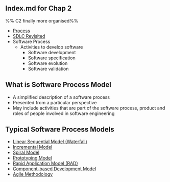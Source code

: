 ## Index.md for Chap 2
%% C2 finally more organised%%
- [Process](Process.md)
- [SDLC Revisited](SDLC%20revisited.md)
- Software Process
	- Activities to develop software
		- Software development
		- Software specification
		- Software evolution
		- Software validation

## What is Software Process Model
- A simplified description of a software process
- Presented from a particular perspective
- May include activities that are part of the software process, product and roles of people involved in software engineering
## Typical Software Process Models
- [Linear Sequential Model (Waterfall)](Linear%20Sequential%20Model%20%28Waterfall%29.md)
- [Incremental Model](Incremental%20Model.md)
- [Spiral Model](Spiral%20Model.md)
- [Prototyping Model](Prototyping%20Model.md)
- [Rapid Application Model (RAD)](Rapid%20Application%20Model%20%28RAD%29.md)
- [Component-based Development Model](Component-based%20Development%20Model.md)
- [Agile Methodology](Agile%20Methodology.md)